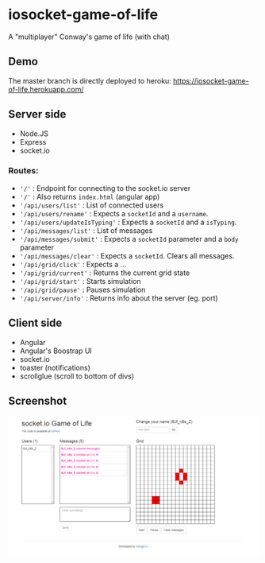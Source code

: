 # iosocket-game-of-life
A "multiplayer" Conway's game of life (with chat)

## Demo
The master branch is directly deployed to heroku: https://iosocket-game-of-life.herokuapp.com/

## Server side

- Node.JS
- Express
- socket.io

### Routes:

- `'/'` : Endpoint for connecting to the socket.io server
- `'/'` : Also returns `index.html` (angular app)
- `'/api/users/list'` : List of connected users
- `'/api/users/rename'` : Expects a `socketId` and a `username`.
- `'/api/users/updateIsTyping'` : Expects a `socketId` and a `isTyping`.
- `'/api/messages/list'` : List of messages
- `'/api/messages/submit'` : Expects a `socketId` parameter and a `body` parameter
- `'/api/messages/clear'` : Expects a `socketId`. Clears all messages.
- `'/api/grid/click'` : Expects a ...
- `'/api/grid/current'` : Returns the current grid state
- `'/api/grid/start'` : Starts simulation
- `'/api/grid/pause'` : Pauses simulation
- `'/api/server/info'` : Returns info about the server (eg. port)

## Client side

- Angular
- Angular's Boostrap UI
- socket.io
- toaster (notifications)
- scrollglue (scroll to bottom of divs)

## Screenshot

![Game of Life](https://raw.githubusercontent.com/germanger/iosocket-game-of-life/master/screenshot.png)